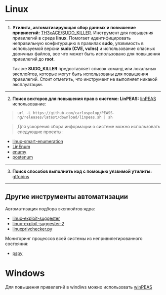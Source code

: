 # Linux
***
1. **Утилита, автоматизирующая сбор данных и повышение привилегий:**
   [TH3xACE/SUDO_KILLER](https://github.com/TH3xACE/SUDO_KILLER).
   Инструмент для повышения привилегий в среде **linux**. Помогает идентифицировать неправильную конфигурацию в правилах **sudo**, уязвимость в используемой версии **sudo (CVE, vulns)** и использование опасных двоичных файлов, все что может быть использовано для повышения привилегий до **root**.
   
   Так же **SUDO_KILLER** предоставляет список команд или локальных эксплойтов, которые могут быть использованы для повышения привилегий. Стоит отметить, что инструмент не выполняет никакой эксплуатации.
---

2. **Поиск векторов для повышения прав в системе: LinPEAS:**
[linPEAS](https://github.com/carlospolop/PEASS-ng/tree/master/linPEAS) использование:  
>```
>url -L https://github.com/carlospolop/PEASS-ng/releases/latest/download/linpeas.sh | sh
>```

>Для ускорения сбора информации о системе можно использовать следующие проекты:
- [linux-smart-enumeration](https://github.com/diego-treitos/linux-smart-enumeration)
- [LinEnum](https://github.com/rebootuser/LinEnum)
- [enumy](https://github.com/luke-goddard/enumy)
- [postenum](https://github.com/mostaphabahadou/postenum)
***
3. **Поиск способов выполнить код с помощью уязвимой утилиты:**
[gtfobins](https://gtfobins.github.io/)
***
## **Другие инструменты автоматизации**

Автоматизация подбора эксплойтов ядра:

- [linux-exploit-suggester](https://github.com/mzet-/linux-exploit-suggester)
- [linux-exploit-suggester-2](https://github.com/jondonas/linux-exploit-suggester-2)
- [linuxprivchecker.py](http://www.securitysift.com/download/linuxprivchecker.py)

Мониторинг процессов всей системы из непривилегированного состояния:

- [pspy](https://github.com/DominicBreuker/pspy)
# Windows
Для повышения привелегий в windiws можно использовать [winPEAS](https://github.com/carlospolop/PEASS-ng/releases/download/refs%2Fpull%2F260%2Fmerge/winPEASx64.exe)